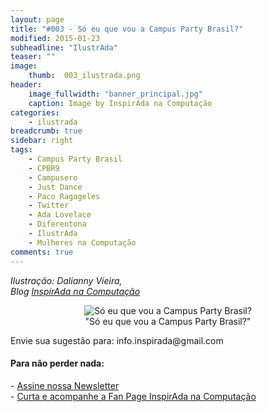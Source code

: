 ```yaml
---
layout: page
title: "#003 - Só eu que vou a Campus Party Brasil?"
modified: 2015-01-23
subheadline: "IlustrAda"
teaser: ""
image:
    thumb:  003_ilustrada.png
header:
    image_fullwidth: "banner_principal.jpg"
    caption: Image by InspirAda na Computação
categories:
    - ilustrada
breadcrumb: true
sidebar: right  
tags:  
    - Campus Party Brasil
    - CPBR9
    - Campusero
    - Just Dance
    - Paco Ragageles
    - Twitter
    - Ada Lovelace
    - Diferentona
    - IlustrAda
    - Mulheres na Computação
comments: true  
---
```

<p style='font-style:italic;'>Ilustração: Dalianny Vieira, <br />Blog <a href="http://inspiradanacomputacao.com/" target="_blank">InspirAda na Computação</a></p>
<div align="center">
    <figure>
        <img src="http://inspiradanacomputacao.github.io/images/003_ilustrada.png" alt="Só eu que vou a Campus Party Brasil?">
        <figcaption>"Só eu que vou a Campus Party Brasil?"</figcaption>
    </figure>
</div>
<p>Envie sua sugestão para: info.inspirada@gmail.com<p/>

<h4> Para não perder nada: </h4>
<p>
- <a href="http://inspiradanacomputacao.us11.list-manage1.com/subscribe?u=e6a849e909bc803ed73b456c2&id=a85bc7db3b" target="_blank">Assine nossa Newsletter</a> <br />
- <a href="https://www.facebook.com/InspiradaNaComputacao" target="_blank">Curta e acompanhe a Fan Page InspirAda na Computação</a><br />
</p>



